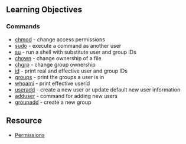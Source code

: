 ## Learning Objectives
### Commands
* [chmod](https://ss64.com/bash/chmod.html) - change access permissions
* [sudo](https://linux.die.net/man/8/sudo) - execute a command as another user
* [su](https://man7.org/linux/man-pages/man1/su.1.html) - run a shell with substitute user and group IDs
* [chown](https://man7.org/linux/man-pages/man2/lchown.2.html) - change ownership of a file
* [chgrp](https://linux.die.net/man/1/chgrp) - change group ownership
* [id](https://man7.org/linux/man-pages/man1/id.1.html) - print real and effective user and group IDs
* [groups](https://man7.org/linux/man-pages/man1/groups.1.html) - print the groups a user is in
* [whoami](https://man7.org/linux/man-pages/man1/whoami.1.html) - print effective userid
* [useradd](http://www.linuxguide.it/command_line/linux-manpage/do.php?file=useradd) - create a new user or update default new user information
* [adduser](https://www.freebsd.org/cgi/man.cgi?adduser(8)) - command	for adding new users
* [groupadd](https://linux.die.net/man/8/groupadd) - create a new group

## Resource
* [Permissions](http://linuxcommand.org/lc3_lts0090.php)
